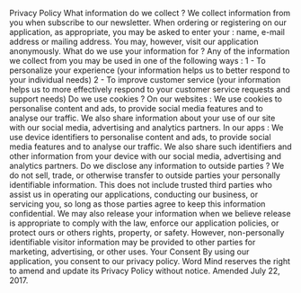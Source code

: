 Privacy Policy
What information do we collect ?
We collect information from you when subscribe to our newsletter.
  When ordering or registering on our application, as appropriate, you may be asked to enter your :
name, e-mail address or mailing address. You may, however, visit our application anonymously.
  What do we use your information for ?
Any of the information we collect from you may be used in one of the following ways :
  1 - To personalize your experience
(your information helps us to better respond to your individual needs)
  2 - To improve customer service
(your information helps us to more effectively respond to your customer service requests and support needs)
  Do we use cookies ?
On our websites :
We use cookies to personalise content and ads, to provide social media features and to analyse our traffic. We also share information about your use of our site with our social media, advertising and analytics partners. 
  In our apps : 
We use device identifiers to personalise content and ads, to provide social media features and to analyse our traffic. We also share such identifiers and other information from your device with our social media, advertising and analytics partners.
  Do we disclose any information to outside parties ?
We do not sell, trade, or otherwise transfer to outside parties your personally identifiable information. This does not include trusted third parties who assist us in operating our applications, conducting our business, or servicing you, so long as those parties agree to keep this information confidential. We may also release your information when we believe release is appropriate to comply with the law, enforce our application policies, or protect ours or others rights, property, or safety. However, non-personally identifiable visitor information may be provided to other parties for marketing, advertising, or other uses.
  Your Consent
By using our application, you consent to our privacy policy.
Word Mind reserves the right to amend and update its Privacy Policy without notice.
  Amended July 22, 2017.
   